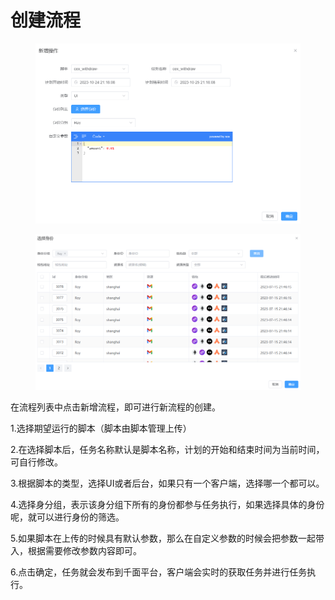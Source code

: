 # 创建流程

<figure><img src="../../../.gitbook/assets/image (13).png" alt=""><figcaption></figcaption></figure>

<figure><img src="../../../.gitbook/assets/image (14).png" alt=""><figcaption></figcaption></figure>

在流程列表中点击新增流程，即可进行新流程的创建。

1.选择期望运行的脚本（脚本由脚本管理上传）

2.在选择脚本后，任务名称默认是脚本名称，计划的开始和结束时间为当前时间，可自行修改。

3.根据脚本的类型，选择UI或者后台，如果只有一个客户端，选择哪一个都可以。

4.选择身分组，表示该身分组下所有的身份都参与任务执行，如果选择具体的身份呢，就可以进行身份的筛选。

5.如果脚本在上传的时候具有默认参数，那么在自定义参数的时候会把参数一起带入，根据需要修改参数内容即可。

6.点击确定，任务就会发布到千面平台，客户端会实时的获取任务并进行任务执行。
